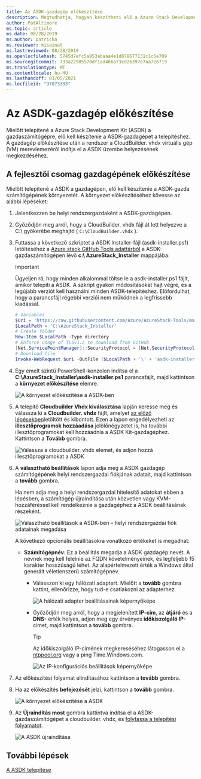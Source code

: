 ```yaml
---
title: Az ASDK-gazdagép előkészítése
description: Megtudhatja, hogyan készítheti elő a Azure Stack Development Kit (ASDK) gazdagépet a ASDK telepítéséhez.
author: PatAltimore
ms.topic: article
ms.date: 08/28/2019
ms.author: patricka
ms.reviewer: misainat
ms.lastreviewed: 08/28/2019
ms.openlocfilehash: 5745d7efc5a953abaaa4e1d878677131c1c6e709
ms.sourcegitcommit: 733a22985570df1ad466a73cd26397e7aa726719
ms.translationtype: MT
ms.contentlocale: hu-HU
ms.lasthandoff: 01/05/2021
ms.locfileid: "97873333"
---
```

# <a name="prepare-the-asdk-host-computer"></a>Az ASDK-gazdagép előkészítése
Mielőtt telepítené a Azure Stack Development Kit (ASDK) a gazdaszámítógépre, elő kell készítenie a ASDK-gazdagépet a telepítéshez. A gazdagép előkészítése után a rendszer a CloudBuilder. vhdx virtuális gép (VM) merevlemezéről indítja el a ASDK üzembe helyezésének megkezdéséhez.

## <a name="prepare-the-development-kit-host-computer"></a>A fejlesztői csomag gazdagépének előkészítése
Mielőtt telepítené a ASDK a gazdagépen, elő kell készítenie a ASDK-gazda számítógépének környezetét. A környezet előkészítéséhez kövesse az alábbi lépéseket:

1. Jelentkezzen be helyi rendszergazdaként a ASDK-gazdagépen.
2. Győződjön meg arról, hogy a CloudBuilder. vhdx fájl át lett helyezve a C:\ gyökerébe meghajtó ( `C:\CloudBuilder.vhdx` ).
3. Futtassa a következő szkriptet a ASDK Installer-fájl (asdk-installer.ps1) letöltéséhez a [Azure stack GitHub Tools adattárból](https://github.com/Azure/AzureStack-Tools) a ASDK-gazdaszámítógépen lévő **c:\ AzureStack_Installer** mappájába:

   > [!IMPORTANT]
   > Ügyeljen rá, hogy minden alkalommal töltse le a asdk-installer.ps1 fájlt, amikor telepíti a ASDK. A szkript gyakori módosításokat hajt végre, és a legújabb verziót kell használni minden ASDK-telepítéshez. Előfordulhat, hogy a parancsfájl régebbi verziói nem működnek a legfrissebb kiadással.

   ```powershell
   # Variables
   $Uri = 'https://raw.githubusercontent.com/Azure/AzureStack-Tools/master/Deployment/asdk-installer.ps1'
   $LocalPath = 'C:\AzureStack_Installer'
   # Create folder
   New-Item $LocalPath -Type directory
   # Enforce usage of TLSv1.2 to download from GitHub
   [Net.ServicePointManager]::SecurityProtocol = [Net.SecurityProtocolType]::Tls12
   # Download file
   Invoke-WebRequest $uri -OutFile ($LocalPath + '\' + 'asdk-installer.ps1')
   ```

4. Egy emelt szintű PowerShell-konzolon indítsa el a **C:\AzureStack_Installer\asdk-installer.ps1** parancsfájlt, majd kattintson a **környezet előkészítése** elemre.

    ![A környezet előkészítése a ASDK-ben](media/asdk-prepare-host/1.PNG) 

5. A telepítő **Cloudbuilder Vhdx kiválasztása** lapján keresse meg és válassza ki a **Cloudbuilder. vhdx** fájlt, amelyet [az előző lépésekben](asdk-download.md)letöltött és kibontott. Ezen a lapon engedélyezheti az **illesztőprogramok hozzáadása** jelölőnégyzetet is, ha további illesztőprogramokat kell hozzáadnia a ASDK Kit-gazdagéphez. Kattintson a **Tovább** gombra.  

    ![Válassza a cloudbuilder. vhdx elemet, és adjon hozzá illesztőprogramokat a ASDK](media/asdk-prepare-host/2.PNG)

6. A **választható beállítások** lapon adja meg a ASDK gazdagép számítógépének helyi rendszergazdai fiókjának adatait, majd kattintson a **tovább** gombra.

    Ha nem adja meg a helyi rendszergazdai hitelesítő adatokat ebben a lépésben, a számítógép újraindítása után közvetlen vagy KVM-hozzáféréssel kell rendelkeznie a gazdagéphez a ASDK beállításának részeként.

   ![Választható beállítások a ASDK-ben – helyi rendszergazdai fiók adatainak megadása](media/asdk-prepare-host/3.PNG)

    A következő opcionális beállításokra vonatkozó értékeket is megadhat:
    - **Számítógépnév**: Ez a beállítás megadja a ASDK gazdagép nevét. A névnek meg kell felelnie az FQDN követelményeinek, és legfeljebb 15 karakter hosszúságú lehet. Az alapértelmezett érték a Windows által generált véletlenszerű számítógépnév.

        - Válasszon ki egy hálózati adaptert. Mielőtt a **tovább** gombra kattint, ellenőrizze, hogy tud-e csatlakozni az adapterhez.

            ![A hálózati adapter beállításainak képernyőképe](media/asdk-prepare-host/step-four-network-adapter.png)

        - Győződjön meg arról, hogy a megjelenített **IP-cím**, az **átjáró** és a **DNS-** érték helyes, adjon meg egy érvényes **időkiszolgáló IP-** címet, majd kattintson a **tovább** gombra.

            >[!TIP]
            >Az időkiszolgáló IP-címének megkereséséhez látogasson el a [ntppool.org](https://www.ntppool.org/) vagy a ping Time.Windows.com. 

            ![Az IP-konfigurációs beállítások képernyőképe](media/asdk-prepare-host/step-five-host-ip-config.png)

7. Az előkészítési folyamat elindításához kattintson a **tovább** gombra.
8. Ha az előkészítés **befejezését** jelzi, kattintson a **tovább** gombra.

    ![A környezet előkészítése a ASDK](media/asdk-prepare-host/4.PNG)

9. Az **Újraindítás most** gombra kattintva indítsa el a ASDK-gazdaszámítógépet a cloudbuilder. vhdx, és [folytassa a telepítési folyamatot](asdk-install.md).

    ![A ASDK újraindítása](media/asdk-prepare-host/5.PNG)


## <a name="next-steps"></a>További lépések
[A ASDK telepítése](asdk-install.md)
